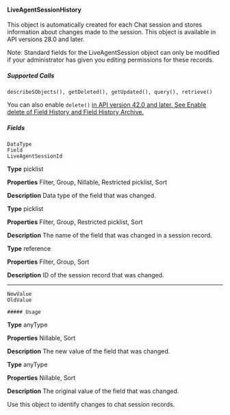 #### LiveAgentSessionHistory

This object is automatically created for each Chat session and stores information about changes made to the session. This object is
available in API versions 28.0 and later.

Note: Standard fields for the LiveAgentSession object can only be modified if your administrator has given you editing permissions
for these records.

##### Supported Calls
```
describeSObjects(), getDeleted(), getUpdated(), query(), retrieve()

```
You can also enable `delete()` [in API version 42.0 and later. See Enable delete of Field History and Field History Archive.](https://help.salesforce.com/articleView?id=000321814&type=1&mode=1&language=en_US)

##### Fields

```
DataType
Field
LiveAgentSessionId

```

**Type**
picklist

**Properties**
Filter, Group, Nillable, Restricted picklist, Sort

**Description**
Data type of the field that was changed.

**Type**
picklist

**Properties**
Filter, Group, Restricted picklist, Sort

**Description**
The name of the field that was changed in a session record.

**Type**
reference

**Properties**
Filter, Group, Sort

**Description**
ID of the session record that was changed.


-----

```
NewValue
OldValue

##### Usage

```

**Type**
anyType

**Properties**
Nillable, Sort

**Description**
The new value of the field that was changed.

**Type**
anyType

**Properties**
Nillable, Sort

**Description**
The original value of the field that was changed.


Use this object to identify changes to chat session records.
